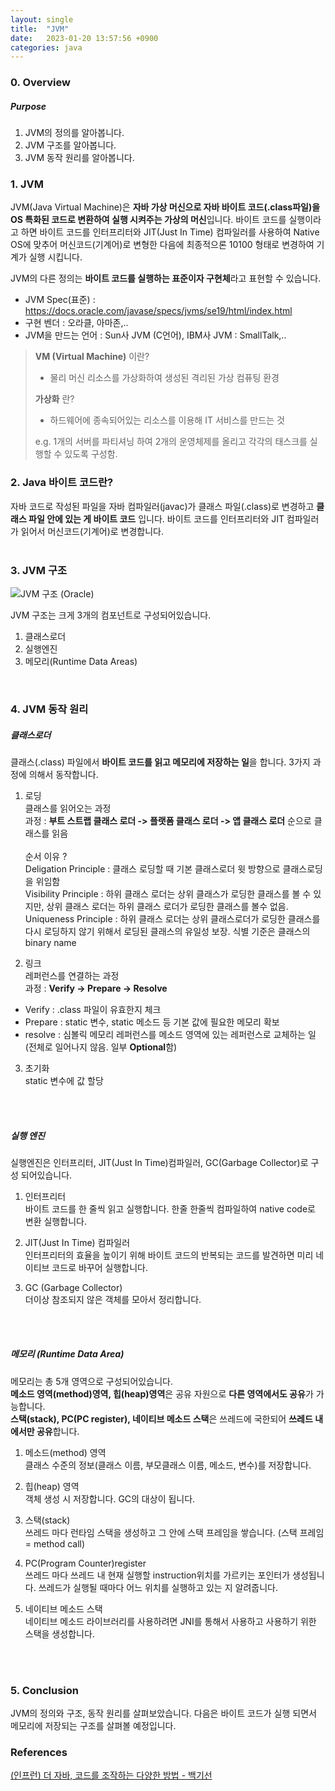 ```yaml
---
layout: single
title:  "JVM"
date:   2023-01-20 13:57:56 +0900
categories: java
---
```

### 0. Overview
##### Purpose
1. JVM의 정의를 알아봅니다.
2. JVM 구조를 알아봅니다.
3. JVM 동작 원리를 알아봅니다.


### 1. JVM
JVM(Java Virtual Machine)은 **자바 가상 머신으로 자바 바이트 코드(.class파일)을 OS 특화된 코드로 변환하여 실행 시켜주는 가상의 머신**입니다. 바이트 코드를 실행이라고 하면 바이트 코드를 인터프리터와 JIT(Just In Time) 컴파일러를 사용하여 Native OS에 맞추어 머신코드(기계어)로 변형한 다음에 최종적으론 10100 형태로 변경하여 기계가 실행 시킵니다.

JVM의 다른 정의는 **바이트 코드를 실행하는 표준이자 구현체**라고 표현할 수 있습니다.

- JVM Spec(표준) : https://docs.oracle.com/javase/specs/jvms/se19/html/index.html 
- 구현 벤더 : 오라클, 아마존,..
- JVM을 만드는 언어 : Sun사 JVM (C언어), IBM사 JVM : SmallTalk,..

> **VM (Virtual Machine)** 이란? <br>
> - 물리 머신 리소스를 가상화하여 생성된 격리된 가상 컴퓨팅 환경<br>
>
> **가상화** 란?<br>
> - 하드웨어에 종속되어있는 리소스를 이용해 IT 서비스를 만드는 것<br>
>
> e.g. 1개의 서버를 파티셔닝 하여 2개의 운영체제를 올리고 각각의 태스크를 실행할 수 있도록 구성함. 


### 2. Java 바이트 코드란?
자바 코드로 작성된 파일을 자바 컴파일러(javac)가 클래스 파일(.class)로 변경하고 **클래스 파일 안에 있는 게 바이트 코드** 입니다.
바이트 코드를 인터프리터와 JIT 컴파일러가 읽어서 머신코드(기계어)로 변경합니다.
<br/>
<br/>

### 3. JVM 구조 
![JVM 구조 (Oracle)](https://iamhe2ng.github.io/he2ng.github.io/assets/images/posts/jvm.png)

JVM 구조는 크게 3개의 컴포넌트로 구성되어있습니다.
1. 클래스로더
2. 실행엔진
3. 메모리(Runtime Data Areas)

<br/>

### 4. JVM 동작 원리

##### 클래스로더
클래스(.class) 파일에서 **바이트 코드를 읽고 메모리에 저장하는 일**을 합니다. 3가지 과정에 의해서 동작합니다.

1. 로딩<br>
클래스를 읽어오는 과정 <br>
과정 : **부트 스트랩 클래스 로더 -> 플랫폼 클래스 로더 -> 앱 클래스 로더** 순으로 클래스를 읽음<br><br>
순서 이유 ? <br>
Deligation Principle : 클래스 로딩할 때 기본 클래스로더 윗 방향으로 클래스로딩을 위임함<br>
Visibility Principle : 하위 클래스 로더는 상위 클래스가 로딩한 클래스를 볼 수 있지만, 상위 클래스 로더는 하위 클래스 로더가 로딩한 클래스를 볼수 없음. <br>
Uniqueness Principle : 하위 클래스 로더는 상위 클래스로더가 로딩한 클래스를 다시 로딩하지 않기 위해서 로딩된 클래스의 유일성 보장. 식별 기준은 클래스의 binary name 

2. 링크<br>
레퍼런스를 연결하는 과정 <br>
과정 : **Verify -> Prepare -> Resolve**
- Verify : .class 파일이 유효한지 체크 
- Prepare : static 변수, static 메소드 등 기본 값에 필요한 메모리 확보 
- resolve : 심볼릭 메모리 레퍼런스를 메소드 영역에 있는 레퍼런스로 교체하는 일 (전체로 일어나지 않음. 일부 **Optional**함)

3. 초기화<br>
static 변수에 값 할당

<br>
<br>

##### 실행 엔진
실행엔진은 인터프리터, JIT(Just In Time)컴파일러, GC(Garbage Collector)로 구성 되어있습니다.

1. 인터프리터<br>
바이트 코드를 한 줄씩 읽고 실행합니다. 한줄 한줄씩 컴파일하여 native code로 변환 실행합니다.

2. JIT(Just In Time) 컴파일러<br>
인터프리터의 효율을 높이기 위해 바이트 코드의 반복되는 코드를 발견하면 미리 네이티브 코드로 바꾸어 실행합니다. 

3. GC (Garbage Collector)<br>
더이상 참조되지 않은 객체를 모아서 정리합니다.

<br>
<br>

##### 메모리 (Runtime Data Area)
메모리는 총 5개 영역으로 구성되어있습니다. <br> **메소드 영역(method)영역, 힙(heap)영역**은 공유 자원으로 **다른 영역에서도 공유**가 가능합니다.<br>
**스택(stack), PC(PC register), 네이티브 메소드 스택**은 쓰레드에 국한되어 **쓰레드 내에서만 공유**합니다.<br>
1. 메소드(method) 영역<br>
클래스 수준의 정보(클래스 이름, 부모클래스 이름, 메소드, 변수)를 저장합니다.

2. 힙(heap) 영역<br>
객체 생성 시 저장합니다. GC의 대상이 됩니다.

3. 스택(stack)<br>
쓰레드 마다 런타임 스택을 생성하고 그 안에 스택 프레임을 쌓습니다. (스택 프레임 = method call)

4. PC(Program Counter)register<br>
쓰레드 마다 쓰레드 내 현재 실행할 instruction위치를 가르키는 포인터가 생성됩니다. 쓰레드가 실행될 때마다 어느 위치를 실행하고 있는 지 알려줍니다.


5. 네이티브 메소드 스택<br>
네이티브 메소드 라이브러리를 사용하려면 JNI를 통해서 사용하고 사용하기 위한 스택을 생성합니다.

<br>
<br>

### 5. Conclusion
JVM의 정의와 구조, 동작 원리를 살펴보았습니다. 다음은 바이트 코드가 실행 되면서 메모리에 저장되는 구조를 살펴볼 예정입니다.

### References
[(인프런) 더 자바, 코드를 조작하는 다양한 방법 - 백기선]

[(인프런) 더 자바, 코드를 조작하는 다양한 방법 - 백기선]: https://www.inflearn.com/course/the-java-code-manipulation

